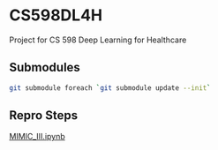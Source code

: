 # CS598DL4H
Project for CS 598 Deep Learning for Healthcare

## Submodules

```sh
git submodule foreach `git submodule update --init`
```

## Repro Steps

[MIMIC_III.ipynb](./MIMIC_III.ipynb)
